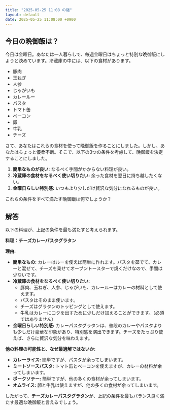 ```yaml
---
title: "2025-05-25 11:08 の謎"
layout: default
date: 2025-05-25 11:08:00 +0900
---
```

## 今日の晩御飯は？

今日は金曜日。あなたは一人暮らしで、毎週金曜日はちょっと特別な晩御飯にしようと決めています。冷蔵庫の中には、以下の食材があります。

*   豚肉
*   玉ねぎ
*   人参
*   じゃがいも
*   カレールー
*   パスタ
*   トマト缶
*   ベーコン
*   卵
*   牛乳
*   チーズ

さて、あなたはこれらの食材を使って晩御飯を作ることにしました。しかし、あなたはちょっと優柔不断。そこで、以下の3つの条件を考慮して、晩御飯を決定することにしました。

1.  **簡単なものが良い:** なるべく手間がかからない料理が良い。
2.  **冷蔵庫の食材をなるべく使い切りたい:** 余った食材を翌日に持ち越したくない。
3.  **金曜日らしい特別感:** いつもより少しだけ贅沢な気分になれるものが良い。

これらの条件をすべて満たす晩御飯は何でしょうか？

## 解答

以下の料理が、上記の条件を最も満たすと考えられます。

**料理：チーズカレーパスタグラタン**

**理由:**

*   **簡単なもの:** カレーはルーを使えば簡単に作れます。パスタを茹でて、カレーと混ぜて、チーズを乗せてオーブントースターで焼くだけなので、手間は少ないです。
*   **冷蔵庫の食材をなるべく使い切りたい:**
    *   豚肉、玉ねぎ、人参、じゃがいも、カレールーはカレーの材料として使えます。
    *   パスタはそのまま使います。
    *   チーズはグラタンのトッピングとして使えます。
    *   牛乳はカレーにコクを出すために少しだけ加えることができます。（必須ではありません）
*   **金曜日らしい特別感:** カレーパスタグラタンは、普段のカレーやパスタよりも少しだけ豪華な印象があり、特別感を演出できます。チーズをたっぷり使えば、さらに贅沢な気分を味わえます。

**他の料理の可能性と、なぜ最適解ではないか:**

*   **カレーライス:** 簡単ですが、パスタが余ってしまいます。
*   **ミートソースパスタ:** トマト缶とベーコンを使えますが、カレーの材料が余ってしまいます。
*   **ポークソテー:** 簡単ですが、他の多くの食材が余ってしまいます。
*   **オムライス:** 卵と牛乳は使えますが、他の多くの食材が余ってしまいます。

したがって、**チーズカレーパスタグラタン**が、上記の条件を最もバランス良く満たす最適な晩御飯と言えるでしょう。
